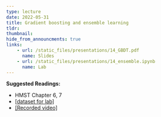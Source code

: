 ```yaml
---
type: lecture
date: 2022-05-31
title: Gradient boosting and ensemble learning
tldr: 
thumbnail: 
hide_from_announcments: true
links: 
    - url: /static_files/presentations/14_GBDT.pdf
      name: Slides
    - url: /static_files/presentations/14_ensemble.ipynb
      name: Lab
---
```

**Suggested Readings:**
- HMST Chapter 6, 7
- [[dataset for lab]](https://www.dropbox.com/s/m0evciju09b5aij/Lab14_Dataste.zip?dl=0)
- [[Recorded video]](https://youtube.com/playlist?list=PLHNZtBNWQ-84sTYPEUvj54hSVeDnD01-j)
